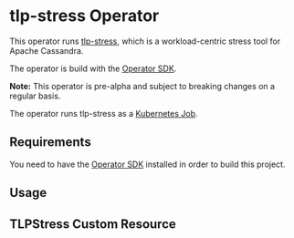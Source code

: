# tlp-stress Operator
This operator runs [tlp-stress](https://github.com/thelastpickle/tlp-stress), which is a workload-centric stress tool for Apache Cassandra. 

The operator is build with the [Operator SDK](https://github.com/operator-framework/operator-sdk).

**Note:** This operator is pre-alpha and subject to breaking changes on a regular basis.

The operator runs tlp-stress as a [Kubernetes Job](https://kubernetes.io/docs/concepts/workloads/controllers/jobs-run-to-completion).

## Requirements
You need to have the [Operator SDK](https://github.com/operator-framework/operator-sdk) installed in order to build this project.

## Usage

## TLPStress Custom Resource 